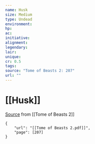 ```yaml
---
name: Husk
size: Medium
type: Undead
environment: 
hp: 
ac: 
initiative: 
alignment: 
legendary: 
lair: 
unique: 
cr: 0.5
tags: 
source: "Tome of Beasts 2: 207"
url: ""
---
```

# [[Husk]]

[Source](zotero://open-pdf/library/items/9UQIAB6R?page=207) from [[Tome of Beasts 2]]

```pdf
{
	"url": "[[Tome of Beasts 2.pdf]]",
	"page": [207]
}
```

